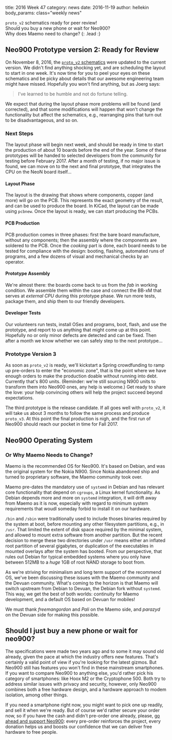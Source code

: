 title:    2016 Week 47
category: news
date:     2016-11-19
author:   hellekin
body_params: class="weekly news"

`proto_v2` schematics ready for peer review!  
Should you buy a new phone or wait for Neo900?  
Why does Maemo need to change?
{: .lead :}

## Neo900 Prototype version 2: Ready for Review

On November 8, 2016, the [`proto_v2`
schematics](/stuff/kicad/proto_v2/2016-11-08/Neo900__proto_v2.pdf)
were updated to the current version.  We didn't find anything shocking
yet, and are scheduling the layout to start in one week.  It's now
time for you to peel your eyes on these schematics and be picky about
details that our awesome engineering team might have missed.
Hopefully you won't find anything, but as Joerg says:

> I've learned to be humble and not do fortune telling.

We expect that during the layout phase more problems will be found
(and corrected), and that some modifications will happen that won't
change the functionality but affect the schematics, e.g., rearranging
pins that turn out to be disadvantageous, and so on.

### Next Steps

The layout phase will begin next week, and should be ready in time to
start the production of about 10 boards before the end of the year.
Some of these prototypes will be handed to selected developers from
the community for testing before February 2017.  After a month of
testing, if no major issue is found, we can move on to the next and
final prototype, that integrates the CPU on the NeoN board itself...

#### Layout Phase

The layout is the drawing that shows where components, copper (and
more) will go on the PCB.  This represents the exact geometry of the
result, and can be used to produce the board.  In KiCad, the layout
can be made using `pcbnew`.  Once the layout is ready, we can start
producing the PCBs.

#### PCB Production

PCB production comes in three phases: first the bare board
manufacture, without any components; then the assembly where the
components are soldered to the PCB.  Once the _cooking_ part is done,
each board needs to be tested for compliance with the design: booting,
flashing, automated runs of programs, and a few dozens of visual and
mechanical checks by an operator.

#### Prototype Assembly

We're almost there: the boards come back to us from the _fab_ in
working condition.  We assemble them within the case and connect the
BB-xM that serves at _external CPU_ during this prototype phase.  We
run more tests, package them, and ship them to our friendly
developers.

#### Developer Tests

Our volunteers run tests, install OSes and programs, boot, flash, and
use the prototype, and report to us anything that might come up at
this point.  Hopefully no or only minor defects are detected and can
be fixed.  Then after a month we know whether we can safely step to
the next prototype...

### Prototype Version 3

As soon as `proto_v2` is ready, we'll kickstart a Spring crowdfunding
to ramp up pre-orders to enter the "economic zone", that is the point
where we have enough orders to make the production doable without
running into debt.  Currently that's 800 units. (Reminder: we're still
sourcing N900 units to transform them into Neo900 ones, any help is
welcome.)  Get ready to share the love: your help convincing others
will help the project succeed beyond expectations.

The third prototype is the release candidate.  If all goes well with
`proto_v2`, it will take us about 3 months to follow the same process
and produce `proto_v3`.  At this point the final production is nigh,
and the first run of Neo900 should reach our pocket in time for Fall
2017.

<!--

08:54 <Joerg-Neo900> zxss: yes, specs are pretty much locked down
09:50 <user__> Joerg-Neo900, would you say the phone will be ready within 2 years?
09:53 <Joerg-Neo900> I very much think and hope so, however I've learned to be humble and not do fortune telling
09:58 <Joerg-Neo900> right now the *plan* is to start building proto_v2 this year, we are negotiating with several layouters, trying to get the process started (originally, aka 10 months ago, the plan was that Nikolaus would do the layout and we could already deliver now. Alas this changed in unforeseeable ways). You _always_ run into nasty surprises like a layouter offering "1 to 2 weeks for doing the job", then when you negotiate with them, it's suddenly 6 months
09:58 <Joerg-Neo900> instead of 2 weeks
10:02 <Joerg-Neo900> what doesn't help either is the fact that Neo900 UG isn't a huge company that can hire and fire and rely on employees doing their job, we need subcontractors and we don't have a network of reliable ones yet, so we need ro build such network aka find people who can do the jobs in a reliable way
10:08 <saper> in other words, don't hold your breath
10:09 <Joerg-Neo900> the utopia plan would be: in 3 weeks we got the layout for proto_v2, in 8 weeks the ready built proto_v2 hardware (some 10 boards), then we send out those to the community software developers and them and us start evaluating/testing those proto_v2 for a 4 weeks and don't find major issues. Same time we start a kickstarter based on those proto_v2 to show off, to ramp up the number of preorders to the economic zone. So in 12 weeks we could start
10:09 <Joerg-Neo900> layout and building of proto_v3 (release candidate), and in 16 to 18 weeks we could start final sales and production
10:10 <Joerg-Neo900> this plan is not very likely to come true, we *always* seen that the unforeseen delays are the major factor determining how long any step takes
10:11 <Joerg-Neo900> so, no matter the honesty of the numbers I gave above, this won't happen
10:13 <Joerg-Neo900> nevertheless we try hard to make it happen exactly according to this schedule, even when we have to accept that it's not possible to keep the deadlines
10:18 <Joerg-Neo900> just one 'funny' little story to illustrate: I ordered a 6 BeagleBoard-xM almost 2 years ago, for the proto_v2, at mouser. They postponed delivery by another 2 months on a regular basis each time the shipping date came near, since ComponentCo (maker of BB-xM) didn't deliver to Mouser. Until a 3 weeks ago they finally announced the BB-xM isn't available anymore. Luckily exactly same time I finally made to source 2nd hand BB-xM from USA and UK,
10:18 <Joerg-Neo900> thanks to ravelo (community member) who helped a damn lot with that
10:21 <Joerg-Neo900> status right now: we're honestly ready to start proto_v2 layout, and that *should* not take any longer than 4 man weeks til completion, for the mere layout and associated tasks. Then producing the proto boards should be relatively straight and manageable a task
10:23 <Joerg-Neo900> I hope this helps to give some insight into our current status and planning
10:24 <Joerg-Neo900> as much as I'd like to, I can't give any more binding, more precise prognosis
10:25 <Joerg-Neo900> I just can tell a 100% sure how long it will take *at least* until production start
10:25 <Joerg-Neo900> see above
10:29 <user__> Joerg-Neo900, do you mean "in 16 to 18 weeks" after 12 weeks (making it 28-30 weeks total) or you mean 16-18 weeks in total?
10:30 <Joerg-Neo900> that was total, based on adding the schedules in that explanation. But again, this is utopia
10:30 <user__> so we should expect 5x that
10:30 <Joerg-Neo900> I don't dare to speculate on that
10:30 <user__> i see
10:31 <Joerg-Neo900> since if that was a honest way to estimate, I'd already had done it
10:31 <user__> well i'll probably get a oneplus 3 in the meantime i guess
10:31 <user__> if utopia happens i'll just sell it
10:32 <Joerg-Neo900> probably pragmatic plan to handle tings

-->

<!--

## FSF's RYF Program

The Free Software Foundation is well-known to be picky about user's
privacy.  Their [Respects Your Freedom] program

[Respects Your Freedom]: http://fsf.org/ryf


10:32 <user__> Joerg-Neo900, has richard stallman or anyone from the FSF commented on neo900?
10:32 <Joerg-Neo900> i'm sorry I can't promise anything more cheerful
10:32 <Joerg-Neo900> several times, yes
10:33 <Joerg-Neo900> I had an email conversation with RMS just less than 2 weeks ago, I still hope to receive a reply to my last email
10:35 <user__> Joerg-Neo900, he is usually adamntly against mobile phones, have you managed to convince him to use neo900?
10:35 <Joerg-Neo900> basically it boils down to RMS trying to ignore out of existence the fact that *every* legally certified modem module has a firmware in flash storage that per consequence from regulations isn't alterable by user but of course is always updateable by manufacturer in either documented or secret ways
10:37 <Joerg-Neo900> even if we could build a modem with FOSS firmware that is alterable by user, as required by FSF rules, such modem would be illegal to use outside an anechoic chamber
10:38 <Joerg-Neo900> likewise there's no way to make sure the firmware is not updateable by manufacturer, since we can't look inside the module and see what can and what can't get done. We only have the docs of manuf we may or may not trust in
10:39 <Joerg-Neo900> a basic truth is: flash storage is flashable :-)
10:39 <Joerg-Neo900> and no modem will use One-Time-Programmable storage for their firmware
10:41 <Joerg-Neo900> also note that all this "firmware not updateable" requirements are *ONLY* to allow FSF/RMS to ignore the fact that there _is_ software involved in this blackbox. It has not other purpose at all
10:43 <Joerg-Neo900> what can I say... in the end of the day it's Free *SOFTWARE* Foundation, and they are not _really_ in a position (nor obviously do they have the expertise needed) to judge on HARDWARE design quality
10:45 <Joerg-Neo900> our hardware design is as open and user friendly as it possibly gets. What you do with it and thus if FSF is happy with it or not (which both relates to, or is determined by, the SOFTWARE used on the hardware) is not on us to decide on or have a major saying in
10:47 <Joerg-Neo900> as soon as some brilliant community member finds a way to flash a new user defined firmware on the 'blackbox' chips, suddenly the hardware was fulfilling FSF's wildest dreams
10:51 <Wizzup> Joerg-Neo900: again, this as a post on the web would be cool (your not-quite-fortune telling remark and what follows)
10:51 <Joerg-Neo900> we seen that with Openmoko Freerunner. First it been FSF endorsed/compliant since there was no known way for user to update the modem firmware. Then I finally published a modem firmware bugfix update and thus any FSF approval got moot. And then eventually the Osmocom folks published OsmocomBB - an experimental flaky but FOSS firmware for the Freerunner's calypso modem - and suddenly Frerunner was FSF compliant again, more than ever. All the
10:51 <Joerg-Neo900> time the *hardware* didn't change at all
10:52 <Joerg-Neo900> Wizzup: I agree wholeheartedly, alas I'm not the guy updating the website. Maybe we can discuss it with how900/hellekin

-->

## Neo900 Operating System
### Or Why Maemo Needs to Change?

Maemo is the recommended OS for Neo900.  It's based on Debian, and was
the original system for the Nokia N900.  Since Nokia abandoned ship
and turned to proprietary software, the Maemo community took over.

Maemo pre-dates the mandatory use of `systemd` in Debian and has
relevant core functionality that depend on `cgroups`, a Linux kernel
functionality.  As Debian depends more and more on `systemd`
integration, it will drift away from Maemo as it is now, especially
with regard to minimum system requirements that woudl someday forbid
to install it on our hardware.

`/bin` and `/sbin` were traditionally used to include thoses binaries
required by the system at boot, before mounting any other filesystem
partitions, e.g., in `/usr`.  That limited the extent of disk space
required by the minimal system, and allowed to mount extra software
from another partition.  But the recent decision to merge these two
directories under `/usr` means either an inflated root partition of
several gigabytes, or duplication of the executables in mounted
overlays after the system has booted.  From our perspective, that
rules out Debian for typical embedded systems where you only have
between 512MB to a _huge_ 1GB of root NAND storage to boot from.

As we're striving for minimalism and long term support of the
recommend OS, we've been discussing these issues with the Maemo
community and the Devuan community.  What's coming to the horizon is
that Maemo will switch upstream from Debian to Devuan, the Debian fork
without `systemd`.  This way, we get the best of both worlds:
continuity for Maemo development, and a default OS based on Devuan for
mobiles!

We must thank _freemangordon_ and _Pali_ on the Maemo side, and
_parazyd_ on the Devuan side for making this possible.

## Should I just buy a new phone or wait for neo900?

The specifications were made two years ago and to some it may sound
old already, given the pace at which the industry offers new features.
That's certainly a valid point of view if you're looking for the
latest gizmos.  But Neo900 still has features you won't find in these
mainstream smartphones.  If you want to compare Neo900 to anything
else, you'd rather pick his category of smartphones: like Hoox M2 or
the Cryptophone 500.  Both try to address similar issues with privacy
and security, however, only Neo900 combines both a free hardware
design, and a hardware approach to modem isolation, among other
things.

If you need a smartphone right now, you might want to pick one up
readily, and sell it when we're ready.  But of course we'd rather
secure your order now, so if you have the cash and didn't pre-order
one already, please, [go ahead and support Neo900]: every pre-order
reinforces the project, every donation helps us and boosts our
confidence that we can deliver free hardware to free people.

[go ahead and support Neo900]: https://my.neo900.org/


<!--

## Use your Neo900 as a thermometer

Silego seems they want to discontinue SLG46531, for the supposed
replacement we have fun with [SLG46537]. Revision 100 has a
"temperature sensor" unlike the preliminary [revision 051].

[SLG46537]: http://www.silego.com/uploads/Products/product_510/SLG46537r100_10272016.pdf
[revision 051]: http://www.silego.com/uploads/Products/product_515/SLG46537r051_10202016.pdf

-->